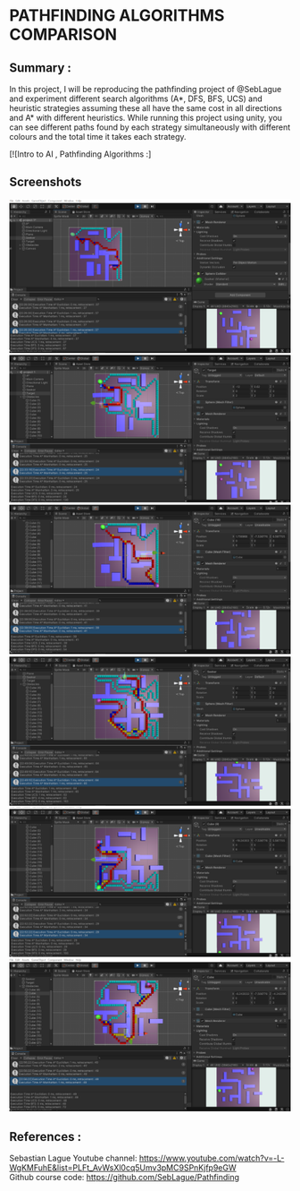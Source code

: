 # PATHFINDING ALGORITHMS COMPARISON

## Summary :

In this project, I will be reproducing the pathfinding project of @SebLague and experiment different search algorithms (A*, DFS, BFS, UCS) and heuristic strategies assuming these all have the same cost in all directions and A* with different heuristics.
While running this project using unity, you can see different paths found by each strategy simultaneously with different colours and the total time it takes each strategy.



[![Intro to AI , Pathfinding Algorithms :]

## Screenshots
![](Screenshots/1.PNG)
![](Screenshots/2.PNG)
![](Screenshots/3.PNG)
![](Screenshots/4.PNG)
![](Screenshots/5.PNG)
![](Screenshots/6.PNG)


## References :

Sebastian Lague Youtube channel: https://www.youtube.com/watch?v=-L-WgKMFuhE&list=PLFt_AvWsXl0cq5Umv3pMC9SPnKjfp9eGW  <br />
Github course code: https://github.com/SebLague/Pathfinding <br />
